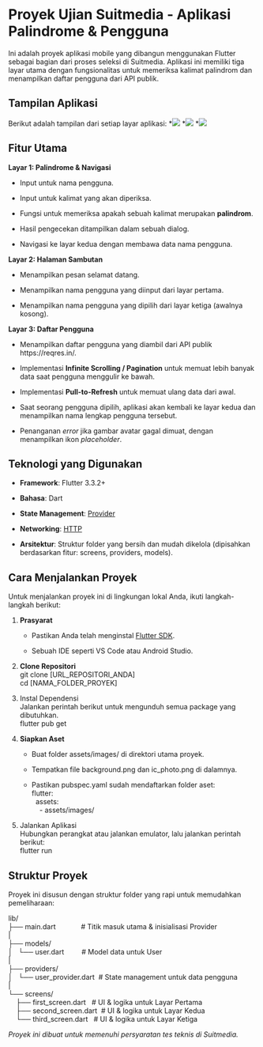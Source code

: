 # **Proyek Ujian Suitmedia - Aplikasi Palindrome & Pengguna**

Ini adalah proyek aplikasi mobile yang dibangun menggunakan Flutter sebagai bagian dari proses seleksi di Suitmedia. Aplikasi ini memiliki tiga layar utama dengan fungsionalitas untuk memeriksa kalimat palindrom dan menampilkan daftar pengguna dari API publik.


## **Tampilan Aplikasi**

Berikut adalah tampilan dari setiap layar aplikasi:
***![](https://lh7-rt.googleusercontent.com/docsz/AD_4nXeY67hTdEfztr56a3YKB16vKdvVtMIEn45OBO0-PU1KdAl1xmE4brn-Oog1794cunXS-eMDHFDu2GhPrXrFYa8S48FAu4_7wbsXV6z1UeTNw7FWSpTsLjqNQqGogaY-_C5r1CXk?key=Mt-YkpOiPPl7EXs217mn6g)**
***![](https://lh7-rt.googleusercontent.com/docsz/AD_4nXeTKySMOdEg45Uf-9lpcHGrxQWVWOXRYRKhiYPZtxDbTP6-F0CEJyiXPTEs5Htgwg7Fb3hTTHKFjkVxeG7fY6YrCMfPjFg-zWpzIP8QjtAq-KAoAorQcItUDOEu4N2pe-DFWUfBPg?key=Mt-YkpOiPPl7EXs217mn6g)**
***![](https://lh7-rt.googleusercontent.com/docsz/AD_4nXdsB4o_RLfDY2IY3yrjQUeOpLNJBQAn4hsxs_oAoHaRQYPxYs-OIxlT8OLs8cdHQDQdbQncN3CDk3TI2QCy6DoPWleZBRf_vEiX3J35wprz-QIptIOTiG-rX8ll8gmJiFunLpJ8Ag?key=Mt-YkpOiPPl7EXs217mn6g)**



## **Fitur Utama**

**Layar 1: Palindrome & Navigasi**

* Input untuk nama pengguna.

* Input untuk kalimat yang akan diperiksa.

* Fungsi untuk memeriksa apakah sebuah kalimat merupakan **palindrom**.

* Hasil pengecekan ditampilkan dalam sebuah dialog.

* Navigasi ke layar kedua dengan membawa data nama pengguna.

**Layar 2: Halaman Sambutan**

* Menampilkan pesan selamat datang.

* Menampilkan nama pengguna yang diinput dari layar pertama.

* Menampilkan nama pengguna yang dipilih dari layar ketiga (awalnya kosong).

**Layar 3: Daftar Pengguna**

* Menampilkan daftar pengguna yang diambil dari API publik https\://reqres.in/.

* Implementasi **Infinite Scrolling / Pagination** untuk memuat lebih banyak data saat pengguna menggulir ke bawah.

* Implementasi **Pull-to-Refresh** untuk memuat ulang data dari awal.

* Saat seorang pengguna dipilih, aplikasi akan kembali ke layar kedua dan menampilkan nama lengkap pengguna tersebut.

* Penanganan _error_ jika gambar avatar gagal dimuat, dengan menampilkan ikon _placeholder_.


## **Teknologi yang Digunakan**

- **Framework**: Flutter 3.3.2+

- **Bahasa**: Dart

- **State Management**: [Provider](https://pub.dev/packages/provider)

- **Networking**: [HTTP](https://pub.dev/packages/http)

- **Arsitektur**: Struktur folder yang bersih dan mudah dikelola (dipisahkan berdasarkan fitur: screens, providers, models).


## **Cara Menjalankan Proyek**

Untuk menjalankan proyek ini di lingkungan lokal Anda, ikuti langkah-langkah berikut:

1. **Prasyarat**

    - Pastikan Anda telah menginstal [Flutter SDK](https://flutter.dev/docs/get-started/install).

    - Sebuah IDE seperti VS Code atau Android Studio.

2. **Clone Repositori**\
   git clone \[URL\_REPOSITORI\_ANDA]\
   cd \[NAMA\_FOLDER\_PROYEK]

3. Instal Dependensi\
   Jalankan perintah berikut untuk mengunduh semua package yang dibutuhkan.\
   flutter pub get

4. **Siapkan Aset**

    - Buat folder assets/images/ di direktori utama proyek.

    - Tempatkan file background.png dan ic\_photo.png di dalamnya.

    - Pastikan pubspec.yaml sudah mendaftarkan folder aset:\
  flutter:\
    assets:\
      - assets/images/

5. Jalankan Aplikasi\
   Hubungkan perangkat atau jalankan emulator, lalu jalankan perintah berikut:\
   flutter run


## **Struktur Proyek**

Proyek ini disusun dengan struktur folder yang rapi untuk memudahkan pemeliharaan:

lib/\
├── main.dart             # Titik masuk utama & inisialisasi Provider\
|\
├── models/\
│   └── user.dart         # Model data untuk User\
|\
├── providers/\
│   └── user\_provider.dart  # State management untuk data pengguna\
|\
└── screens/\
    ├── first\_screen.dart   # UI & logika untuk Layar Pertama\
    ├── second\_screen.dart  # UI & logika untuk Layar Kedua\
    └── third\_screen.dart   # UI & logika untuk Layar Ketiga

_Proyek ini dibuat untuk memenuhi persyaratan tes teknis di Suitmedia._
